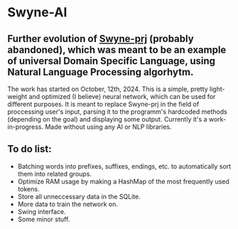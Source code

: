 # Swyne-AI
## Further evolution of [Swyne-prj](https://github.com/MoonlightTaVi/Swyne-prj) (probably abandoned), which was meant to be an example of universal Domain Specific Language, using Natural Language Processing algorhytm.
The work has started on October, 12th, 2024.
This is a simple, pretty light-weight and optimized (I believe) neural network, which can be used for different purposes.
It is meant to replace Swyne-prj in the field of proccessing user's input, parsing it to the programm's hardcoded methods (depending on the goal) and displaying some output.
Currently it's a work-in-progress.
Made without using any AI or NLP libraries.
## To do list:
* Batching words into prefixes, suffixes, endings, etc. to automatically sort them into related groups.
* Optimize RAM usage by making a HashMap of the most frequently used tokens.
* Store all unneccessary data in the SQLite.
* More data to train the network on.
* Swing interface.
* Some minor stuff.
